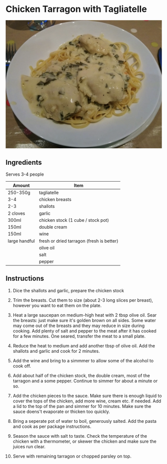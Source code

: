 # Chicken Tarragon with Tagliatelle

![alt text](chickentarragon.png "Chicken Tarragon with Tagliatelle")

## Ingredients

Serves 3-4 people

| Amount        | Item                                      |
| ------------- | ----------------------------------------- |
| 250-350g      | tagliatelle                               |
| 3-4           | chicken breasts                           |
| 2-3           | shallots                                  |
| 2 cloves      | garlic                                    |
| 300ml         | chicken stock (1 cube / stock pot)        |
| 150ml         | double cream                              |
| 150ml         | wine                                      |
| large handful | fresh or dried tarragon (fresh is better) |
|               | olive oil                                 |
|               | salt                                      |
|               | pepper                                    |

## Instructions

1. Dice the shallots and garlic, prepare the chicken stock

2. Trim the breasts. Cut them to size (about 2-3 long slices per breast), however you want to eat them on the plate.

3. Heat a large saucepan on medium-high heat with 2 tbsp olive oil. Sear the breasts: just make sure it's golden brown on all sides. Some water may come out of the breasts and they may reduce in size during cooking. Add plenty of salt and pepper to the meat after it has cooked for a few minutes. One seared, transfer the meat to a small plate.

4. Reduce the heat to medium and add another tbsp of olive oil. Add the shallots and garlic and cook for 2 minutes.

5. Add the wine and bring to a simmmer to allow some of the alcohol to cook off.

6. Add about half of the chicken stock, the double cream, most of the tarragon and a some pepper. Continue to simmer for about a minute or so.

7. Add the chicken pieces to the sauce. Make sure there is enough liquid to cover the tops of the chicken, add more wine, cream etc. if needed. Add a lid to the top of the pan and simmer for 10 minutes. Make sure the sauce doens't evaporate or thicken too quickly.

8. Bring a seperate pot of water to boil, generously salted. Add the pasta and cook as per package instructions.

9. Season the sauce with salt to taste. Check the temperature of the chicken with a thermometer, or skewer the chicken and make sure the juices run clear.

10. Serve with remaining tarragon or chopped parsley on top.
